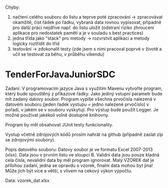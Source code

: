 Chyby:
1) načtení celého souboru do listu a teprve poté zpracování -> zpracovávat okamžitě, číst řádek po řádku, vybraná data rovnou vypisovat, případně pro další práci nejdříve např. do listu uložit (odstraní riziko zhroucení aplikace pro nedostatek paměti a je v souladu s best practices)
2) jedna třída jako "stack" pro metody -> rozvrstvit aplikaci a metody logicky roztřídit do tříd
3) testování -> zdokonalit testy (zde jsem s nimi pracoval poprvé v životě a učil se testovat za běhu, v průběhu víkendu)


# TenderForJavaJuniorSDC

Zadaní:
V programovacím jazyce Java s využitím Mavenu vytvořte program, který bude spouštěný z příkazové řádky.
Jako jediný vstupní parametr bude mít zadaný datovy soubor.
Program vypíše všechna prvočisla nalezená v datovém souboru (jeden řadek vystupu = jedno nalezené prvočíslo) v pořadí, v jakém se v souboru vyskytují.
Pro výstup bude použit Logger.
Je možné používat jakékoli volně dostupné knihovny.

Program by měl obsahovat JUnit testy funkcionality.

Vystup včetně zdrojových kódů prosím nahrát na github (případně zaslat zip se zdrojovými soubory).

Popis datového souboru:
Datovy soubor je ve formatu Excel 2007-2013 (xlsx).
Data jsou v prvním listu ve sloupci B.
Validní data jsou pouze kladná cela čísla, nevalidní data by měl program ignorovat.
Malý VZOREK dat je přílohou zadaní, jedna se opravdu o vzorek, finalni data mohou byt jina!
Může jich být více a větší, s vlivem na cekový výkon výpočtu.

Data: vzorek_dat.xlsx
